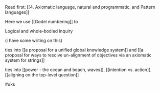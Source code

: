 Read first: [[4. Axiomatic language, natural and programmatic, and Pattern languages]]

Here we use [[Godel numbering]] to 

Logical and whole-bodied inquiry


(i have some writing on this)


ties into [[a proposal for a unified global knowledge system]] and [[a proposal for ways to resolve un-alignment of objectives via an axiomatic system for strings]]


ties into [[power - the ocean and beach, waves]], [[intention vs. action]], [[aligning on the top-level question]]


#uks